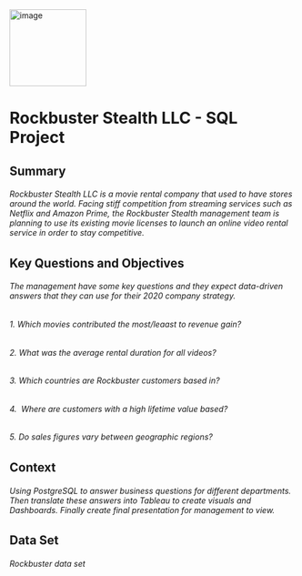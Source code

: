 <img width="135" alt="image" src="https://user-images.githubusercontent.com/115426759/223636804-62d70fb1-06b9-4a68-b058-6bc9fe3ce6a9.png">

# Rockbuster Stealth LLC - SQL Project

## Summary

###### Rockbuster Stealth LLC is a movie rental company that used to have stores around the world. Facing stiff competition from streaming services such as Netflix and Amazon Prime, the Rockbuster Stealth management team is planning to use its existing movie licenses to launch an online video rental service in order to stay competitive. 

## Key Questions and Objectives

###### The management have some key questions and they expect data-driven answers that they can use for their 2020 company strategy.

###### 1. Which movies contributed the most/leaast to revenue gain?
###### 2. What was the average rental duration for all videos? 
###### 3. Which countries are Rockbuster customers based in? 
###### 4.  Where are customers with a high lifetime value based?
###### 5. Do sales figures vary between geographic regions?  
## Context
###### Using PostgreSQL to answer business questions for different departments. Then translate these answers into Tableau to create visuals and Dashboards. Finally create final presentation for management to view.
## Data Set
###### Rockbuster data set
